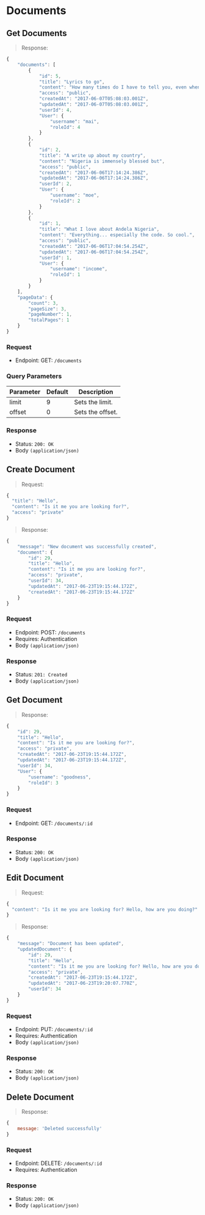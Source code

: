# Documents

## Get Documents
> Response:

```javascript
{
    "documents": [
        {
            "id": 5,
            "title": "Lyrics to go",
            "content": "How many times do I have to tell you, even when you crying you're beautiful too",
            "access": "public",
            "createdAt": "2017-06-07T05:08:03.001Z",
            "updatedAt": "2017-06-07T05:08:03.001Z",
            "userId": 4,
            "User": {
                "username": "mai",
                "roleId": 4
            }
        },
        {
            "id": 2,
            "title": "A write up about my country",
            "content": "Nigeria is immensely blessed but",
            "access": "public",
            "createdAt": "2017-06-06T17:14:24.386Z",
            "updatedAt": "2017-06-06T17:14:24.386Z",
            "userId": 2,
            "User": {
                "username": "moe",
                "roleId": 2
            }
        },
        {
            "id": 1,
            "title": "What I love about Andela Nigeria",
            "content": "Everything... especially the code. So cool.",
            "access": "public",
            "createdAt": "2017-06-06T17:04:54.254Z",
            "updatedAt": "2017-06-06T17:04:54.254Z",
            "userId": 1,
            "User": {
                "username": "income",
                "roleId": 1
            }
        }
    ],
    "pageData": {
        "count": 3,
        "pageSize": 3,
        "pageNumber": 1,
        "totalPages": 1
    }
}
```

### Request
- Endpoint: GET: `/documents`

### Query Parameters
Parameter | Default | Description
--------- | ------- | -----------
limit | 9 | Sets the limit.
offset | 0 | Sets the offset.

### Response
- Status: `200: OK`
- Body `(application/json)`



## Create Document

> Request:

```javascript
{
  "title": "Hello",
  "content": "Is it me you are looking for?",
  "access": "private"
}
```

> Response:

```javascript
{
    "message": "New document was successfully created",
    "document": {
        "id": 29,
        "title": "Hello",
        "content": "Is it me you are looking for?",
        "access": "private",
        "userId": 34,
        "updatedAt": "2017-06-23T19:15:44.172Z",
        "createdAt": "2017-06-23T19:15:44.172Z"
    }
}
```

### Request
- Endpoint: POST: `/documents`
- Requires: Authentication
- Body `(application/json)`


### Response
- Status: `201: Created`
- Body `(application/json)`


## Get Document

> Response:

```javascript
{
    "id": 29,
    "title": "Hello",
    "content": "Is it me you are looking for?",
    "access": "private",
    "createdAt": "2017-06-23T19:15:44.172Z",
    "updatedAt": "2017-06-23T19:15:44.172Z",
    "userId": 34,
    "User": {
        "username": "goodness",
        "roleId": 3
    }
}
```

### Request
- Endpoint: GET: `/documents/:id`

### Response
- Status: `200: OK`
- Body `(application/json)`


## Edit Document

> Request:

```javascript
{
  "content": "Is it me you are looking for? Hello, how are you doing?"
}
```

> Response:

```javascript
{
    "message": "Document has been updated",
    "updatedDocument": {
        "id": 29,
        "title": "Hello",
        "content": "Is it me you are looking for? Hello, how are you doing?",
        "access": "private",
        "createdAt": "2017-06-23T19:15:44.172Z",
        "updatedAt": "2017-06-23T19:20:07.770Z",
        "userId": 34
    }
}
```

### Request
- Endpoint: PUT: `/documents/:id`
- Requires: Authentication
- Body `(application/json)`

### Response
- Status: `200: OK`
- Body `(application/json)`


## Delete Document

> Response:

```javascript
{
    message: 'Deleted successfully'
}
```

### Request
- Endpoint: DELETE: `/documents/:id`
- Requires: Authentication

### Response
- Status: `200: OK`
- Body `(application/json)`
